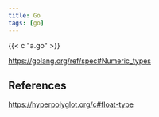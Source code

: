 ```yaml
---
title: Go
tags: [go]
---
```


{{< c "a.go" >}}

<https://golang.org/ref/spec#Numeric_types>

## References

<https://hyperpolyglot.org/c#float-type>
